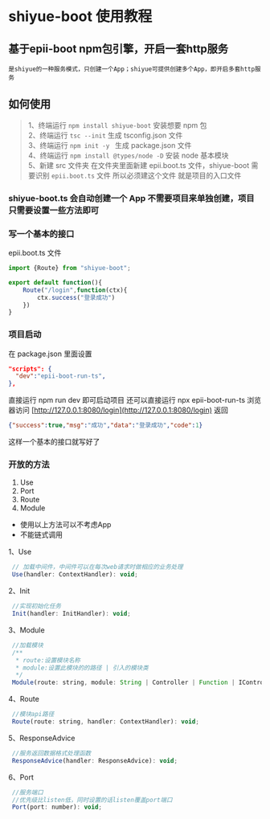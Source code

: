 # shiyue-boot 使用教程

## 基于epii-boot npm包引擎，开启一套http服务
`是shiyue的一种服务模式，只创建一个App；shiyue可提供创建多个App，即开启多套http服务`

## 如何使用


> 1、终端运行 `npm install shiyue-boot` 安装想要 npm 包<br/>
> 2、终端运行  `tsc --init` 生成 tsconfig.json 文件<br/>
> 3、终端运行  `npm init -y ` 生成 package.json 文件<br/>
> 4、终端运行 `npm install @types/node -D` 安装 node 基本模块<br/>
> 5、新建 src 文件夹 在文件夹里面新建 epii.boot.ts 文件，shiyue-boot 需要识别 `epii.boot.ts` 文件  所以必须建这个文件   就是项目的入口文件

### **shiyue-boot.ts 会自动创建一个 App 不需要项目来单独创建，项目只需要设置一些方法即可**

### 写一个基本的接口

epii.boot.ts 文件

```javascript
import {Route} from "shiyue-boot";

export default function(){
    Route("/login",function(ctx){
        ctx.success("登录成功")
    })
}
```

### 项目启动

在 package.json 里面设置

```json
"scripts": {
  "dev":"epii-boot-run-ts",
},
```

直接运行 npm run dev 即可启动项目
还可以直接运行 npx epii-boot-run-ts
浏览器访问
[http://127.0.0.1:8080/login](http://127.0.0.1:8080/login)
返回

```json
{"success":true,"msg":"成功","data":"登录成功","code":1}
```

这样一个基本的接口就写好了

### 开放的方法

1. Use
2. Port
3. Route
4. Module


- 使用以上方法可以不考虑App
- 不能链式调用

1、Use
```js
 // 加载中间件，中间件可以在每次web请求时做相应的业务处理
 Use(handler: ContextHandler): void;

```
2、Init
```js
 //实现初始化任务
 Init(handler: InitHandler): void;

```
3、Module
```js
 //加载模块
 /**
  * route:设置模块名称
  * module:设置此模块的的路径 | 引入的模块类
  */
 Module(route: string, module: String | Controller | Function | IController): void;

```
4、Route
```js
 //模块api路径
 Route(route: string, handler: ContextHandler): void;

```
5、ResponseAdvice
```js
 //服务返回数据格式处理函数
 ResponseAdvice(handler: ResponseAdvice): void;

```
6、Port
```js
 //服务端口
 //优先级比listen低，同时设置的话listen覆盖port端口
 Port(port: number): void;

```

